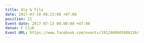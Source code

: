 ```yaml
---
title: Aly & Fila
date: 2017-07-10 08:23:00 +07:00
position: 21
Event date: 2017-07-13 00:00:00 +07:00
Venue: F Club
Event URL: https://www.facebook.com/events/1912468945686236/
---
```


